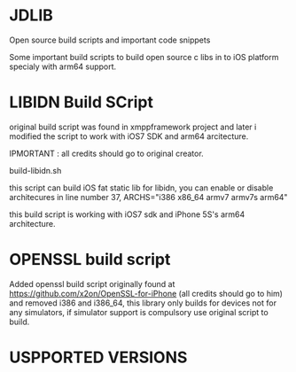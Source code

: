 JDLIB
=====

Open source build scripts and important code snippets

Some important build scripts to build open source c libs in to iOS platform specialy with arm64 support.

LIBIDN Build SCript
===================

original build script was found in xmppframework project and later i modified the script to work with iOS7 SDK and arm64 arcitecture.

IPMORTANT : all credits should go to original creator.

build-libidn.sh

this script can build iOS fat static lib for libidn, you can enable or disable architecures in line number 37, ARCHS="i386 x86_64 armv7 armv7s arm64"

this build script is working with iOS7 sdk and iPhone 5S's arm64 architecture.

OPENSSL build script
====================
Added openssl build script originally found at https://github.com/x2on/OpenSSL-for-iPhone (all credits should go to him) and removed i386 and i386_64, this library only builds for devices not for any simulators, if simulator support is compulsory use original script to build.


USPPORTED VERSIONS
==================